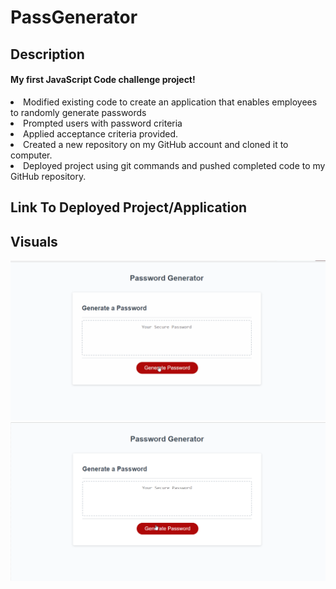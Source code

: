 # PassGenerator
## Description
<H4>My first JavaScript Code challenge project!</H4>
<li> Modified existing code to create an application that enables employees to randomly generate passwords</li>
<li>Prompted users with password criteria</li>
<li>Applied acceptance criteria provided.</li>
<li>Created a new repository on my GitHub account and cloned it to computer.</li>
<li>Deployed project using git commands and pushed completed code to my GitHub repository.</li>

## Link To Deployed Project/Application


## Visuals
<img src="./Assets/images/Animation.gif">
<img src="./Assets/images/Screenshot_20221122_024559.png">
